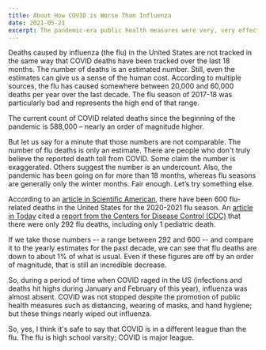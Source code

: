 ```yaml
---
title: About How COVID is Worse Than Influenza
date: 2021-05-21
excerpt: The pandemic-era public health measures were very, very effective.
---
```

<span class="dropcap">D</span>eaths caused by influenza (the flu) in the United States are not tracked in the same way that COVID deaths have been tracked over the last 18 months. The number of deaths is an estimated number. Still, even the estimates can give us a sense of the human cost. According to multiple sources, the flu has caused somewhere between 20,000 and 60,000 deaths per year over the last decade. The flu season of 2017-18 was particularly bad and represents the high end of that range.

The current count of COVID related deaths since the beginning of the pandemic is 588,000 – nearly an order of magnitude higher.

But let us say for a minute that those numbers are not comparable. The number of flu deaths is only an estimate. There are people who don't truly believe the reported death toll from COVID. Some claim the number is exaggerated. Others suggest the number is an undercount. Also, the pandemic has been going on for more than 18 months, whereas flu seasons are generally only the winter months. Fair enough. Let’s try something else.

According to an [article in Scientific American](https://www.scientificamerican.com/article/flu-has-disappeared-worldwide-during-the-covid-pandemic1/), there have been 600 flu-related deaths in the United States for the 2020-2021 flu season. An [article in Today](https://www.today.com/health/flu-season-2020-2021-flu-activity-historic-lows-mask-wearing-t207131) cited a [report from the Centers for Disease Control (CDC)](https://www.cdc.gov/flu/weekly/index.htm) that there were only 292 flu deaths, including only 1 pediatric death.

If we take those numbers -- a range between 292 and 600 -- and compare it to the yearly estimates for the past decade, we can see that flu deaths are down to about 1% of what is usual. Even if these figures are off by an order of magnitude, that is still an incredible decrease.

So, during a period of time when COVID raged in the US (infections and deaths hit highs during January and February of this year), influenza was almost absent. COVID was not stopped despite the promotion of public health measures such as distancing, wearing of masks, and hand hygiene; but these things nearly wiped out influenza.

So, yes, I think it's safe to say that COVID is in a different league than the flu. The flu is high school varsity; COVID is major league.